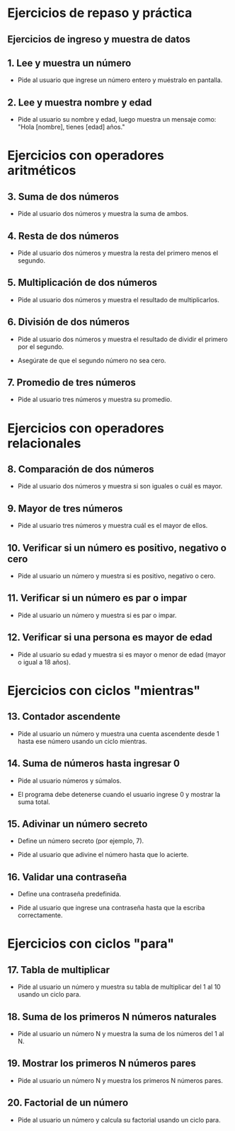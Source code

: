 # Ejercicios de repaso y práctica 

## Ejercicios de ingreso y muestra de datos 

## 1. Lee y muestra un número 

- Pide al usuario que ingrese un número entero y muéstralo en pantalla. 

## 2. Lee y muestra nombre y edad 

- Pide al usuario su nombre y edad, luego muestra un mensaje como: 
 "Hola [nombre], tienes [edad] años." 

# Ejercicios con operadores aritméticos 

## 3. Suma de dos números 

- Pide al usuario dos números y muestra la suma de ambos. 

## 4. Resta de dos números 

- Pide al usuario dos números y muestra la resta del primero menos el segundo. 

## 5. Multiplicación de dos números 

- Pide al usuario dos números y muestra el resultado de multiplicarlos. 

## 6. División de dos números 

- Pide al usuario dos números y muestra el resultado de dividir el primero por el segundo. 

- Asegúrate de que el segundo número no sea cero. 

## 7. Promedio de tres números 

- Pide al usuario tres números y muestra su promedio. 

# Ejercicios con operadores relacionales 

## 8. Comparación de dos números 

- Pide al usuario dos números y muestra si son iguales o cuál es mayor. 

## 9. Mayor de tres números 

- Pide al usuario tres números y muestra cuál es el mayor de ellos. 

## 10. Verificar si un número es positivo, negativo o cero 

- Pide al usuario un número y muestra si es positivo, negativo o cero. 

## 11. Verificar si un número es par o impar 

- Pide al usuario un número y muestra si es par o impar. 

## 12. Verificar si una persona es mayor de edad 

- Pide al usuario su edad y muestra si es mayor o menor de edad (mayor o igual a 18 años). 

# Ejercicios con ciclos "mientras" 

## 13. Contador ascendente 

- Pide al usuario un número y muestra una cuenta ascendente desde 1 hasta ese número usando un ciclo mientras. 

## 14. Suma de números hasta ingresar 0 

- Pide al usuario números y súmalos. 

- El programa debe detenerse cuando el usuario ingrese 0 y mostrar la suma total. 

## 15. Adivinar un número secreto 

- Define un número secreto (por ejemplo, 7). 

- Pide al usuario que adivine el número hasta que lo acierte. 

## 16. Validar una contraseña 

- Define una contraseña predefinida. 

- Pide al usuario que ingrese una contraseña hasta que la escriba correctamente. 

# Ejercicios con ciclos "para" 

## 17. Tabla de multiplicar 

- Pide al usuario un número y muestra su tabla de multiplicar del 1 al 10 usando un ciclo para. 

## 18. Suma de los primeros N números naturales 

- Pide al usuario un número N y muestra la suma de los números del 1 al N. 

## 19. Mostrar los primeros N números pares 

- Pide al usuario un número N y muestra los primeros N números pares. 

## 20. Factorial de un número 

- Pide al usuario un número y calcula su factorial usando un ciclo para. 

 